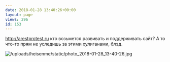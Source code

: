 ```yaml
---
date: 2018-01-28 13:40:26+00:00
layout: page
views: 296
id: 153
---
```


http://arestprotest.ru кто возьмется развивать и поддерживать сайт? А то что-то прям не уследишь за этими хулиганами, блэд.



![/uploads/heisenme/static/photo_2018-01-28_13-40-26.jpg](/uploads/heisenme/static/photo_2018-01-28_13-40-26.jpg)
